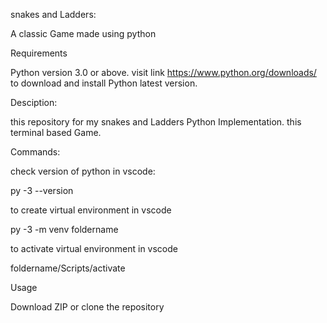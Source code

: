 snakes and Ladders:

A classic Game made using python

Requirements

Python version 3.0 or above. visit link https://www.python.org/downloads/ to download and install Python latest version.

Desciption:

this repository for my snakes and Ladders Python Implementation. this terminal based Game.

Commands: 

check version of python in vscode:

py -3 --version 

to create virtual environment in vscode

py -3 -m venv foldername

to activate virtual environment in vscode 

foldername/Scripts/activate



Usage

Download ZIP or clone the repository 



